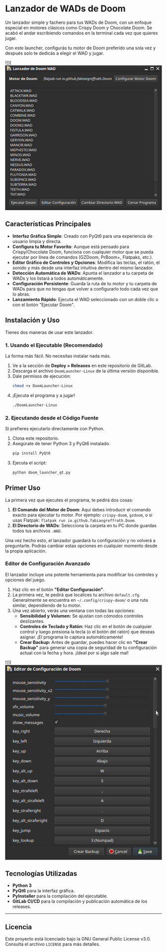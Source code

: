 # Lanzador de WADs de Doom

Un lanzador simple y fachero para tus WADs de Doom, con un enfoque especial en motores clásicos como Crispy Doom y Chocolate Doom. Se acabó el andar escribiendo comandos en la terminal cada vez que quieres jugar.

Con este launcher, configurás tu motor de Doom preferido una sola vez y después solo te dedicás a elegir el WAD y jugar.

![](![Launcher](Launcher.png)  

## Características Principales

* **Interfaz Gráfica Simple**: Creado con PyQt6 para una experiencia de usuario limpia y directa.
* **Configura tu Motor Favorito**: Aunque está pensado para Crispy/Chocolate Doom, funciona con cualquier motor que se pueda ejecutar por línea de comandos (GZDoom, PrBoom+, Flatpaks, etc.).
* **Editor Gráfico de Controles y Opciones**: Modifica las teclas, el ratón, el sonido y más desde una interfaz intuitiva dentro del mismo lanzador.
* **Detección Automática de WADs**: Apunta el lanzador a tu carpeta de WADs y los listará a todos automáticamente.
* **Configuración Persistente**: Guarda la ruta de tu motor y tu carpeta de WADs para que no tengas que volver a configurarlo todo cada vez que lo abras.
* **Lanzamiento Rápido**: Ejecuta el WAD seleccionado con un doble clic o con el botón "Ejecutar Doom".

## Instalación y Uso

Tienes dos maneras de usar este lanzador.

### 1. Usando el Ejecutable (Recomendado)

La forma más fácil. No necesitas instalar nada más.

1.  Ve a la sección de **Deploy > Releases** en este repositorio de GitLab.
2.  Descarga el archivo `DoomLauncher-Linux` de la última versión disponible.
3.  Dale permisos de ejecución:
    ```bash
    chmod +x DoomLauncher-Linux
    ```
4.  ¡Ejecuta el programa y a jugar!
    ```bash
    ./DoomLauncher-Linux
    ```

### 2. Ejecutando desde el Código Fuente

Si prefieres ejecutarlo directamente con Python.

1.  Clona este repositorio.
2.  Asegúrate de tener Python 3 y PyQt6 instalado.
    ```bash
    pip install PyQt6
    ```
3.  Ejecuta el script:
    ```bash
    python doom_launcher_qt.py
    ```

## Primer Uso

La primera vez que ejecutes el programa, te pedirá dos cosas:

1.  **El Comando del Motor de Doom**: Aquí debes introducir el comando exacto para ejecutar tu motor. Por ejemplo: `crispy-doom`, `gzdoom`, o si usas Flatpak: `flatpak run io.github.fabiangreffrath.Doom`.
2.  **El Directorio de WADs**: Selecciona la carpeta en tu PC donde guardas todos tus archivos `.WAD`.

Una vez hecho esto, el lanzador guardará tu configuración y no volverá a preguntarte. Podrás cambiar estas opciones en cualquier momento desde la propia aplicación.

### Editor de Configuración Avanzado

El lanzador incluye una potente herramienta para modificar los controles y opciones del juego.

1.  Haz clic en el botón **"Editar Configuración"**.
2.  La primera vez, te pedirá que localices tu archivo `default.cfg`. Generalmente se encuentra en `~/.config/crispy-doom/` o una ruta similar, dependiendo de tu motor.
3.  Una vez abierto, verás una ventana con todas las opciones:
    * **Sensibilidad y Volumen:** Se ajustan con cómodos controles deslizantes.
    * **Controles de Teclado y Ratón:** Haz clic en el botón de cualquier control y luego presiona la tecla (o el botón del ratón) que deseas asignar. ¡El programa lo captura automáticamente!
    * **Crear Backup:** Antes de guardar, puedes hacer clic en **"Crear Backup"** para generar una copia de seguridad de tu configuración actual con la fecha y hora. ¡Ideal por si algo sale mal!

![](![Config](Config.png)

## Tecnologías Utilizadas

* **Python 3**
* **PyQt6** para la interfaz gráfica.
* **PyInstaller** para la compilación del ejecutable.
* **GitLab CI/CD** para la compilación y publicación automática de los releases.

---

## Licencia

Este proyecto está licenciado bajo la GNU General Public License v3.0. Consulta el archivo `LICENSE` para más detalles.

